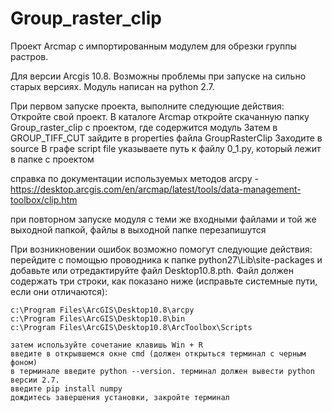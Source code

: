 # Group_raster_clip
Проект Arcmap с импортированным модулем для обрезки группы растров. 

Для версии Arcgis 10.8. Возможны проблемы при запуске на сильно старых версиях. Модуль написан на python 2.7.


	
При первом запуске проекта, выполните следующие действия:
	Откройте свой проект. 
	В каталоге Arcmap откройте скачанную папку Group_raster_clip с проектом, где содержится модуль
	Затем в GROUP_TIFF_CUT зайдите в properties файла GroupRasterClip
	Заходите в source
	В графе script file указываете путь к файлу 0_1.py, который лежит в папке с проектом


справка по документации используемых методов arcpy - https://desktop.arcgis.com/en/arcmap/latest/tools/data-management-toolbox/clip.htm

при повторном запуске модуля с теми же входными файлами и той же выходной папкой, файлы в выходной папке перезапишутся


При возникновении ошибок возможно помогут следующие действия:
 	перейдите с помощью проводника к папке python27\Lib\site-packages 
	и добавьте или отредактируйте файл Desktop10.8.pth. 
	Файл должен содержать три строки, как показано ниже (исправьте системные пути, если они отличаются):

	c:\Program Files\ArcGIS\Desktop10.8\arcpy
	c:\Program Files\ArcGIS\Desktop10.8\bin
	c:\Program Files\ArcGIS\Desktop10.8\ArcToolbox\Scripts

	затем используйте сочетание клавишь Win + R
	введите в открывшемся окне cmd (должен открыться терминал с черным фоном)
	в терминале введите python --version. терминал должен вывести python версии 2.7.
	введите pip install numpy
	дождитесь завершения установки, закройте терминал